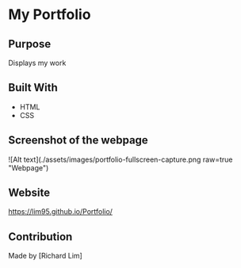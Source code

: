 # My Portfolio

## Purpose
Displays my work

## Built With
* HTML
* CSS

## Screenshot of the webpage

![Alt text](./assets/images/portfolio-fullscreen-capture.png raw=true "Webpage")

## Website
https://lim95.github.io/Portfolio/

## Contribution
Made by [Richard Lim]

